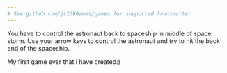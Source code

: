 ```yaml
---
# See github.com/js13kGames/games for supported frontmatter
---
```

You have to control the astronaut back to spaceship in middle of space storm. Use your arrow keys to control the astronaut and try to hit the back end of the spaceship.

My first game ever that i have created:)
